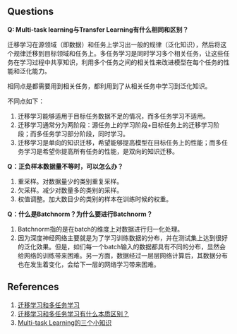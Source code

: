 ## Questions
**Q: Multi-task learning与Transfer Learning有什么相同和区别？**

迁移学习在源领域（即数据）和任务上学习出一般的规律（泛化知识），然后将这个规律迁移到目标领域和任务上。多任务学习是同时学习多个相关任务，让这些任务在学习过程中共享知识，利用多个任务之间的相关性来改进模型在每个任务的性能和泛化能力。

相同点是都需要用到相关任务，都利用到了从相关任务中学习到泛化知识。

不同点如下：
1. 迁移学习能够适用于目标任务数据不足的情况，而多任务学习不适用。
2. 迁移学习通常分为两阶段：源任务上的学习阶段+目标任务上的迁移学习阶段；而多任务学习部分阶段，同时学习。
3. 迁移学习是单向的知识迁移，希望能够提高模型在目标任务上的性能；而多任务学习是希望你提高所有任务的性能，是双向的知识迁移。

**Q：正负样本数据量不等时，可以怎么办？**
1. 重采样。对数据量少的类别重复采样。
2. 欠采样。减少对数量多的类别的采样。
3. 权值调整。加大数目少的类别的样本在训练时候的权重。

**Q：什么是Batchnorm？为什么要进行Batchnorm？**

1. Batchnorm指的是在batch的维度上对数据进行归一化处理。
2. 因为深度神经网络主要就是为了学习训练数据的分布，并在测试集上达到很好的泛化效果。但是，如们每一个batch输入的数据都具有不同的分布，显然会给网络的训练带来困难。另一方面，数据经过一层层网络计算后，其数据分布也在发生着变化，会给下一层的网络学习带来困难。


## References
1. [迁移学习和多任务学习](http://muchong.com/t-5675135-1)
2. [迁移学习和多任务学习有什么本质区别？](https://www.zhihu.com/question/282518309)
3. [Multi-task Learning的三个小知识](https://zhuanlan.zhihu.com/p/56613537)
